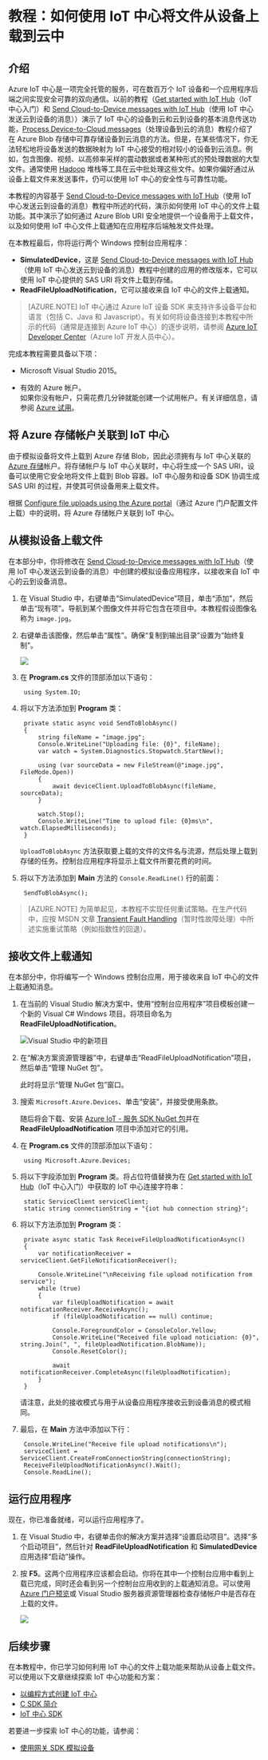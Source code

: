 <properties
	pageTitle="使用 IoT 中心从设备上载文件 | Microsoft Azure"
	description="遵照本教程了解如何将 Azure IoT 中心与 C# 配合使用，以从设备上载文件。"
	services="iot-hub"
	documentationCenter=".net"
	authors="fsautomata"
	manager="timlt"
	editor=""/>  


<tags
     ms.service="iot-hub"
     ms.devlang="dotnet"
     ms.topic="article"
     ms.tgt_pltfrm="na"
     ms.workload="na"
     ms.date="06/21/2016"
     ms.author="elioda"
     wacn.date="11/07/2016"/>  

# 教程：如何使用 IoT 中心将文件从设备上载到云中

## 介绍

Azure IoT 中心是一项完全托管的服务，可在数百万个 IoT 设备和一个应用程序后端之间实现安全可靠的双向通信。以前的教程（[Get started with IoT Hub]（IoT 中心入门）和 [Send Cloud-to-Device messages with IoT Hub]（使用 IoT 中心发送云到设备的消息））演示了 IoT 中心的设备到云和云到设备的基本消息传送功能，[Process Device-to-Cloud messages]（处理设备到云的消息）教程介绍了在 Azure Blob 存储中可靠存储设备到云消息的方法。但是，在某些情况下，你无法轻松地将设备发送的数据映射为 IoT 中心接受的相对较小的设备到云消息。例如，包含图像、视频、以高频率采样的震动数据或者某种形式的预处理数据的大型文件。通常使用 [Hadoop] 堆栈等工具在云中批处理这些文件。如果你偏好通过从设备上载文件来发送事件，仍可以使用 IoT 中心的安全性与可靠性功能。

本教程的内容基于 [Send Cloud-to-Device messages with IoT Hub]（使用 IoT 中心发送云到设备的消息）教程中所述的代码，演示如何使用 IoT 中心的文件上载功能。其中演示了如何通过 Azure Blob URI 安全地提供一个设备用于上载文件，以及如何使用 IoT 中心文件上载通知在应用程序后端触发文件处理。

在本教程最后，你将运行两个 Windows 控制台应用程序：

* **SimulatedDevice**，这是 [Send Cloud-to-Device messages with IoT Hub]（使用 IoT 中心发送云到设备的消息）教程中创建的应用的修改版本，它可以使用 IoT 中心提供的 SAS URI 将文件上载到存储。
* **ReadFileUploadNotification**，它可以接收来自 IoT 中心的文件上载通知。

> [AZURE.NOTE] IoT 中心通过 Azure IoT 设备 SDK 来支持许多设备平台和语言（包括 C、Java 和 Javascript）。有关如何将设备连接到本教程中所示的代码（通常是连接到 Azure IoT 中心）的逐步说明，请参阅 [Azure IoT Developer Center]（Azure IoT 开发人员中心）。

完成本教程需要具备以下项：

+ Microsoft Visual Studio 2015。

+ 有效的 Azure 帐户。<br/>如果你没有帐户，只需花费几分钟就能创建一个试用帐户。有关详细信息，请参阅 [Azure 试用](/pricing/1rmb-trial/)。

## 将 Azure 存储帐户关联到 IoT 中心

由于模拟设备将文件上载到 Azure 存储 Blob，因此必须拥有与 IoT 中心关联的 [Azure 存储]帐户。将存储帐户与 IoT 中心关联时，中心将生成一个 SAS URI，设备可以使用它安全地将文件上载到 Blob 容器。IoT 中心服务和设备 SDK 协调生成 SAS URI 的过程，并使其可供设备用来上载文件。

根据 [Configure file uploads using the Azure portal][lnk-configure-upload]（通过 Azure 门户配置文件上载）中的说明，将 Azure 存储帐户关联到 IoT 中心。

## 从模拟设备上载文件

在本部分中，你将修改在 [Send Cloud-to-Device messages with IoT Hub]（使用 IoT 中心发送云到设备的消息）中创建的模拟设备应用程序，以接收来自 IoT 中心的云到设备消息。

1. 在 Visual Studio 中，右键单击“SimulatedDevice”项目，单击“添加”，然后单击“现有项”。导航到某个图像文件并将它包含在项目中。本教程假设图像名称为 `image.jpg`。

2. 右键单击该图像，然后单击“属性”。确保“复制到输出目录”设置为“始终复制”。

    ![][1]

3. 在 **Program.cs** 文件的顶部添加以下语句：

        using System.IO;

4. 将以下方法添加到 **Program** 类：
         
        private static async void SendToBlobAsync()
        {
            string fileName = "image.jpg";
            Console.WriteLine("Uploading file: {0}", fileName);
            var watch = System.Diagnostics.Stopwatch.StartNew();

            using (var sourceData = new FileStream(@"image.jpg", FileMode.Open))
            {
                await deviceClient.UploadToBlobAsync(fileName, sourceData);
            }

            watch.Stop();
            Console.WriteLine("Time to upload file: {0}ms\n", watch.ElapsedMilliseconds);
        }

    `UploadToBlobAsync` 方法获取要上载的文件的文件名与流源，然后处理上载到存储的任务。控制台应用程序将显示上载文件所要花费的时间。

5. 将以下方法添加到 **Main** 方法的 `Console.ReadLine()` 行的前面：

        SendToBlobAsync();

> [AZURE.NOTE] 为简单起见，本教程不实现任何重试策略。在生产代码中，应按 MSDN 文章 [Transient Fault Handling]（暂时性故障处理）中所述实施重试策略（例如指数性的回退）。

## 接收文件上载通知

在本部分中，你将编写一个 Windows 控制台应用，用于接收来自 IoT 中心的文件上载通知消息。

1. 在当前的 Visual Studio 解决方案中，使用“控制台应用程序”项目模板创建一个新的 Visual C# Windows 项目。将项目命名为 **ReadFileUploadNotification**。

    ![Visual Studio 中的新项目][2]

2. 在“解决方案资源管理器”中，右键单击“ReadFileUploadNotification”项目，然后单击“管理 NuGet 包”。

    此时将显示“管理 NuGet 包”窗口。

2. 搜索 `Microsoft.Azure.Devices`、单击“安装”，并接受使用条款。

	随后将会下载、安装 [Azure IoT - 服务 SDK NuGet 包]并在 **ReadFileUploadNotification** 项目中添加对它的引用。

3. 在 **Program.cs** 文件的顶部添加以下语句：

        using Microsoft.Azure.Devices;

4. 将以下字段添加到 **Program** 类。将占位符值替换为在 [Get started with IoT Hub]（IoT 中心入门）中获取的 IoT 中心连接字符串：

		static ServiceClient serviceClient;
        static string connectionString = "{iot hub connection string}";
        
5. 将以下方法添加到 **Program** 类：
   
        private async static Task ReceiveFileUploadNotificationAsync()
        {
            var notificationReceiver = serviceClient.GetFileNotificationReceiver();

            Console.WriteLine("\nReceiving file upload notification from service");
            while (true)
            {
                var fileUploadNotification = await notificationReceiver.ReceiveAsync();
                if (fileUploadNotification == null) continue;

                Console.ForegroundColor = ConsoleColor.Yellow;
                Console.WriteLine("Received file upload noticiation: {0}", string.Join(", ", fileUploadNotification.BlobName));
                Console.ResetColor();

                await notificationReceiver.CompleteAsync(fileUploadNotification);
            }
        }

    请注意，此处的接收模式与用于从设备应用程序接收云到设备消息的模式相同。

6. 最后，在 **Main** 方法中添加以下行：

        Console.WriteLine("Receive file upload notifications\n");
        serviceClient = ServiceClient.CreateFromConnectionString(connectionString);
        ReceiveFileUploadNotificationAsync().Wait();
        Console.ReadLine();

## 运行应用程序

现在，你已准备就绪，可以运行应用程序了。

1. 在 Visual Studio 中，右键单击你的解决方案并选择“设置启动项目”。选择“多个启动项目”，然后针对 **ReadFileUploadNotification** 和 **SimulatedDevice** 应用选择“启动”操作。

2. 按 **F5**。这两个应用程序应该都会启动。你将在其中一个控制台应用中看到上载已完成，同时还会看到另一个控制台应用收到的上载通知消息。可以使用 [Azure 门户预览]或 Visual Studio 服务器资源管理器检查存储帐户中是否存在上载的文件。

    ![][50]


## 后续步骤

在本教程中，你已学习如何利用 IoT 中心的文件上载功能来帮助从设备上载文件。可以使用以下文章继续探索 IoT 中心功能和方案：

- [以编程方式创建 IoT 中心][lnk-create-hub]
- [C SDK 简介][lnk-c-sdk]
- [IoT 中心 SDK][lnk-sdks]

若要进一步探索 IoT 中心的功能，请参阅：

- [使用网关 SDK 模拟设备][lnk-gateway]

<!-- Images. -->


[50]: ./media/iot-hub-csharp-csharp-file-upload/run-apps1.png
[1]: ./media/iot-hub-csharp-csharp-file-upload/image-properties.png
[2]: ./media/iot-hub-csharp-csharp-file-upload/create-identity-csharp1.png

<!-- Links -->


[Azure 门户预览]: https://portal.azure.cn/


[Hadoop]: /documentation/services/hdinsight/

[Send Cloud-to-Device messages with IoT Hub]: /documentation/articles/iot-hub-csharp-csharp-c2d/
[Process Device-to-Cloud messages]: /documentation/articles/iot-hub-csharp-csharp-process-d2c/
[Get started with IoT Hub]: /documentation/articles/iot-hub-csharp-csharp-getstarted/
[Azure IoT Developer Center]: /develop/iot

[Transient Fault Handling]: https://msdn.microsoft.com/zh-cn/library/hh680901(v=pandp.50).aspx
[Azure 存储]: /documentation/articles/storage-create-storage-account/#create-a-storage-account
[lnk-configure-upload]: /documentation/articles/iot-hub-configure-file-upload/
[Azure IoT - 服务 SDK NuGet 包]: https://www.nuget.org/packages/Microsoft.Azure.Devices/
[lnk-free-trial]: /pricing/1rmb-trial/

[lnk-create-hub]: /documentation/articles/iot-hub-rm-template-powershell/
[lnk-c-sdk]: /documentation/articles/iot-hub-device-sdk-c-intro/
[lnk-sdks]: /documentation/articles/iot-hub-devguide-sdks/

[lnk-gateway]: /documentation/articles/iot-hub-linux-gateway-sdk-simulated-device/


<!---HONumber=Mooncake_0307_2016-->